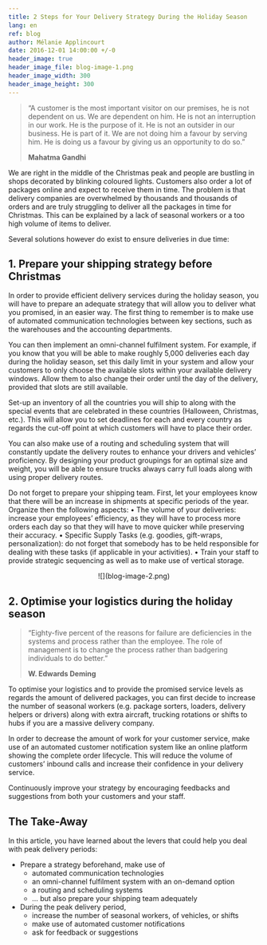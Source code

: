 ```yaml
---
title: 2 Steps for Your Delivery Strategy During the Holiday Season
lang: en
ref: blog
author: Mélanie Applincourt
date: 2016-12-01 14:00:00 +/-0
header_image: true
header_image_file: blog-image-1.png
header_image_width: 300
header_image_height: 300
---
```


> “A customer is the most important visitor on our premises, he is not dependent on us. We are dependent on him. 
> He is not an interruption in our work. He is the purpose of it. 
> He is not an outsider in our business. He is part of it. 
> We are not doing him a favour by serving him. He is doing us a favour by giving us an opportunity to do so.”
> 
> **Mahatma Gandhi**

We are right in the middle of the Christmas peak and people are bustling in shops decorated by blinking coloured lights. Customers also order a lot of packages online and expect to receive them in time. The problem is that delivery companies are overwhelmed by thousands and thousands of orders and are truly struggling to deliver all the packages in time for Christmas. This can be explained by a lack of seasonal workers or a too high volume of items to deliver. 

Several solutions however do exist to ensure deliveries in due time:

## 1. Prepare your shipping strategy before Christmas

In order to provide efficient delivery services during the holiday season, you will have to prepare an adequate strategy that will allow you to deliver what you promised, in an easier way. The first thing to remember is to make use of automated communication technologies between key sections, such as the warehouses and the accounting departments. 

You can then implement an omni-channel fulfilment system. For example, if you know that you will be able to make roughly 5,000 deliveries each day during the holiday season, set this daily limit in your system and allow your customers to only choose the available slots within your available delivery windows. Allow them to also change their order until the day of the delivery, provided that slots are still available. 

Set-up an inventory of all the countries you will ship to along with the special events that are celebrated in these countries (Halloween, Christmas, etc.). This will allow you to set deadlines for each and every country as regards the cut-off point at which customers will have to place their order.

You can also make use of a routing and scheduling system that will constantly update the delivery routes to enhance your drivers and vehicles’ proficiency. By designing your product groupings for an optimal size and weight, you will be able to ensure trucks always carry full loads along with using proper delivery routes. 

Do not forget to prepare your shipping team. First, let your employees know that there will be an increase in shipments at specific periods of the year. Organize then the following aspects:
•	The volume of your deliveries: increase your employees’ efficiency, as they will have to process more orders each day so that they will have to move quicker while preserving their accuracy. 
•	Specific Supply Tasks (e.g. goodies, gift-wraps, personalization): do not forget that somebody has to be held responsible for dealing with these tasks (if applicable in your activities). 
•	Train your staff to provide strategic sequencing as well as to make use of vertical storage.

<div align="center" markdown="1">
![](blog-image-2.png)
</div>

## 2. Optimise your logistics during the holiday season

> “Eighty-five percent of the reasons for failure are deficiencies in the systems and process rather than the employee. 
> The role of management is to change the process rather than badgering individuals to do better.”
> 
> **W. Edwards Deming**

To optimise your logistics and to provide the promised service levels as regards the amount of delivered packages, you can first decide to increase the number of seasonal workers (e.g. package sorters, loaders, delivery helpers or drivers) along with extra aircraft, trucking rotations or shifts to hubs if you are a massive delivery company.

In order to decrease the amount of work for your customer service, make use of an automated customer notification system like an online platform showing the complete order lifecycle. This will reduce the volume of customers’ inbound calls and increase their confidence in your delivery service. 

Continuously improve your strategy by encouraging feedbacks and suggestions from both your customers and your staff.

## The Take-Away

In this article, you have learned about the levers that could help you deal with peak delivery periods:

* Prepare a strategy beforehand,  make use of 
    * automated communication technologies 
    * an omni-channel fulfilment system with an on-demand option
    * a routing and scheduling systems
    * … but also prepare your shipping team adequately
* During the peak delivery period, 
    * increase the number of seasonal workers, of vehicles, or shifts
    * make use of automated customer notifications
    * ask for feedback or suggestions 

